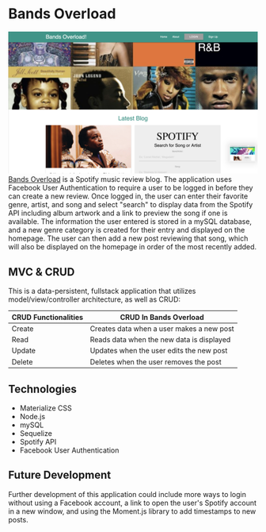 # Bands Overload
![Bands overload Home Page Img](/public/img/readmeImage.png?raw=true)
[Bands Overload](https://bands-overload.herokuapp.com/) is a Spotify music review blog. The application uses Facebook User Authentication to require a user to be logged in before they can create a new review. Once logged in, the user can enter their favorite genre, artist, and song and select "search" to display data from the Spotify API including album artwork and a link to preview the song if one is available. The information the user entered is stored in a mySQL database, and a new genre category is created for their entry and displayed on the homepage. The user can then add a new post reviewing that song, which will also be displayed on the homepage in order of the most recently added.
## MVC & CRUD
This is a data-persistent, fullstack application that utilizes model/view/controller architecture, as well as CRUD:
 
|CRUD Functionalities   |CRUD In Bands Overload            
|-----------------------|-------------------------------
|Create  |Creates data when a user makes a new post
|Read  |Reads data when the new data is displayed
|Update |Updates when the user edits the new post
|Delete |Deletes when the user removes the post
## Technologies
- Materialize CSS
- Node.js
- mySQL
- Sequelize
- Spotify API
- Facebook User Authentication
## Future Development
Further development of this application could include more ways to login without using a Facebook account, a link to open the user's Spotify account in a new window, and using the Moment.js library to add timestamps to new posts.